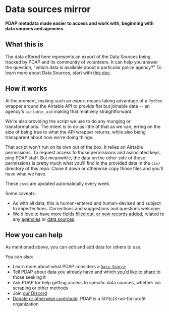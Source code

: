 # Data sources mirror
**PDAP metadata made easier to access and work with, beginning with data sources and agencies.**

## What this is
The data offered here represents an export of the Data Sources being tracked by PDAP and its community of volunteers. It can help you answer the question, "which data is available about a particular police agency?" To learn more about Data Sources, start with [this doc](https://docs.pdap.io/activities/data-sources/what-is-a-data-source).


## How it works
At the moment, making such an export means taking advantage of a `Python` wrapper around the Airtable API to provide flat but joinable data -- an agency's `airtable_uid` making that relatively straightforward.

We're also providing the script we use to do any munging or transformations. The intent is to do as little of that as we can, erring on the side of being true to what the API wrapper returns, while also being transparent about how we're doing things.

That script won't run on its own out of the box. It relies on Airtable permissions. To request access to those permissions and associated keys, ping PDAP staff. But meanwhile, the data on the other side of those permissions is pretty much what you'll find in the provided data in the `csv/` directory of this repo. Clone it down or otherwise copy those files and you'll have what we have.

These `csv`s are updated automatically every week.

Some caveats:
- As with all data, this is human-entered and human-devised and subject to imperfections. Corrections and suggestions and questions welcome.
- We'd love to have more [fields filled out, or new records added](https://docs.pdap.io/activities/share-data/contribute-data-sources), related to any [agencies](https://airtable.com/shr43ihbyM8DDkKx4) or [data sources](https://airtable.com/shrUAtA8qYasEaepI/tblx8XaKnFTphWNQM).

## How you can help
As mentioned above, you can edit and add data for others to use.

You can also:
- Learn more about what PDAP considers a [`Data Source`](https://docs.pdap.io/activities/data-sources/what-is-a-data-source)
- Tell PDAP about data you already have and which [you'd like to share](https://docs.pdap.io/activities/share-data/contribute-data-sources#spreadsheet-of-data-sources) to those seeking it
- Ask PDAP for help getting access to specific data sources, whether via scraping or other methods
- Join [our Discord](https://discord.com/invite/cn2ZpVTdw7)
- [Donate or otherwise contribute](https://pdap.io/contribute.html). PDAP is a 501(c)3 not-for-profit organization
